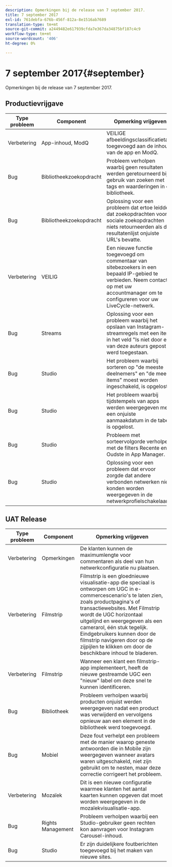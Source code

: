 ```yaml
---
description: Opmerkingen bij de release van 7 september 2017.
title: 7 september 2017
exl-id: 761debfa-676b-456f-812a-8e1516ab7689
translation-type: tm+mt
source-git-commit: a2449482e617939cfda7e367da34875bf187c4c9
workflow-type: tm+mt
source-wordcount: '406'
ht-degree: 0%

---
```


# 7 september 2017{#september}

Opmerkingen bij de release van 7 september 2017.

## Productievrijgave

| **Type probleem** | **Component** | **Opmerking vrijgeven** |
|---|---|---|
| Verbetering | App-inhoud, ModQ | VEILIGE afbeeldingsclassificatietags toegevoegd aan de inhoud van de app en ModQ. |
| Bug | Bibliotheekzoekopdracht | Probleem verholpen waarbij geen resultaten werden geretourneerd bij gebruik van zoeken met tags en waarderingen in de bibliotheek. |
| Bug | Bibliotheekzoekopdracht | Oplossing voor een probleem dat ertoe leidde dat zoekopdrachten voor sociale zoekopdrachten niets retourneerden als de resultatenlijst onjuiste URL&#39;s bevatte. |
| Verbetering | VEILIG | Een nieuwe functie toegevoegd om commentaar van sitebezoekers in een bepaald IP-gebied te verbieden. Neem contact op met uw accountmanager om te configureren voor uw LiveCycle-netwerk. |
| Bug | Streams | Oplossing voor een probleem waarbij het opslaan van Instagram-streamregels met een item in het veld &quot;Is niet door een van deze auteurs gepost&quot; werd toegestaan. |
| Bug | Studio | Het probleem waarbij sorteren op &quot;de meeste deelnemers&quot; en &quot;de meeste items&quot; moest worden ingeschakeld, is opgelost. |
| Bug | Studio | Het probleem waarbij tijdstempels van apps werden weergegeven met een onjuiste aanmaakdatum in de tabel, is opgelost. |
| Bug | Studio | Probleem met sorteervolgorde verholpen met de filters Recente en Oudste in App Manager. |
| Bug | Studio | Oplossing voor een probleem dat ervoor zorgde dat andere verbonden netwerken niet konden worden weergegeven in de netwerkprofielschakelaar. |

## UAT Release

| **Type probleem** | **Component** | **Opmerking vrijgeven** |
|---|---|---|
| Verbetering | Opmerkingen | De klanten kunnen de maximumlengte voor commentaren als deel van hun netwerkconfiguratie nu plaatsen. |
| Verbetering | Filmstrip | Filmstrip is een gloednieuwe visualisatie-app die speciaal is ontworpen om UGC in e-commercescenario&#39;s te laten zien, zoals productpagina&#39;s of transactiewebsites. Met Filmstrip wordt de UGC horizontaal uitgelijnd en weergegeven als een camerarol, één stuk tegelijk. Eindgebruikers kunnen door de filmstrip navigeren door op de zijpijlen te klikken om door de beschikbare inhoud te bladeren. |
| Verbetering | Filmstrip | Wanneer een klant een filmstrip-app implementeert, heeft de nieuwe gestreamde UGC een &quot;nieuw&quot; label om deze snel te kunnen identificeren. |
| Bug | Bibliotheek | Probleem verholpen waarbij producten onjuist werden weergegeven nadat een product was verwijderd en vervolgens opnieuw aan een element in de bibliotheek werd toegevoegd. |
| Bug | Mobiel | Deze fout verhelpt een probleem met de manier waarop geneste antwoorden die in Mobile zijn weergegeven wanneer avatars waren uitgeschakeld, niet zijn gebruikt om te nesten, maar deze correctie corrigeert het probleem. |
| Verbetering | Mozaïek | Dit is een nieuwe configuratie waarmee klanten het aantal kaarten kunnen opgeven dat moet worden weergegeven in de mozaïekvisualisatie-app. |
| Bug | Rights Management | Probleem verholpen waarbij een Studio-gebruiker geen rechten kon aanvragen voor Instagram Carousel-inhoud. |
| Bug | Studio | Er zijn duidelijkere foutberichten toegevoegd bij het maken van nieuwe sites. |
